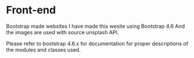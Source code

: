 # Front-end
Bootstrap made websites
I have made this wesite using Bootstrap 4.6
And the images are used with source unsplash API.

Please refer to bootstrap 4.6.x for documentation for proper descriptions of the modules and classes used.
